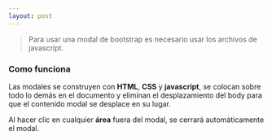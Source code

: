 ```yaml
---
layout: post
---
```



>Para usar una modal de bootstrap es necesario usar los archivos de javascript.


### Como funciona

Las modales se construyen con **HTML**, **CSS** y **javascript**, se colocan sobre todo lo demás en el documento y eliminan el desplazamiento del <span class="tag">body</span> para que el contenido modal se desplace en su lugar.  

Al hacer clic en cualquier **área** fuera del modal, se cerrará automáticamente el modal.


